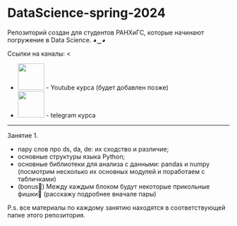 # DataScience-spring-2024
Репозиторий создан для студентов РАНХиГС, которые начинают погружение в Data Science. ◕‿◕ <br />

Ссылки на каналы: <<br />
* [<img src="https://sun6-21.userapi.com/s/v1/if1/ahjgKYS2r634w2Lz_Wl9RoD40XpZV6nrikjgGSjntqOOmgaQiZZPm3FWRpkq7Tcvh8AEcvrR.jpg?size=100x100&quality=96&crop=2,2,495,495&ava=1" width="60">]('') - Youtube курса (будет добавлен позже) <br />
* [<img src="https://anwap.space/wp-content/uploads/2023/12/telegram.png" width="60">](https://t.me/ds_journey) - telegram курса <br />
___

Занятие 1.
* пару слов про ds, da, de: их сходство и различие;
* основные структуры языка Python;
* основные библиотеки для анализа с данными: pandas и numpy (посмотрим несколько их основных модулей и поработаем с табличками)
* (bonus🎁) Между каждым блоком будут некоторые прикольные фишки🤫 (расскажу подробнее вначале пары) <br />




P.s. все материалы по каждому занятию находятся в соответствующей папке этого репозитория.
